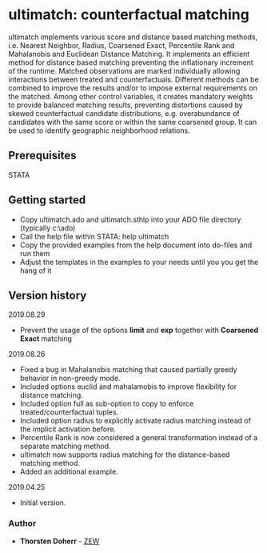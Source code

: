 # ultimatch: counterfactual matching
ultimatch implements various score and distance based matching methods, i.e. Nearest Neighbor, Radius, Coarsened Exact, Percentile Rank and Mahalanobis and Euclidean Distance Matching. It implements an efficient method for distance based matching preventing the inflationary increment of the runtime. Matched observations are marked individually allowing interactions between treated and counterfactuals. Different methods can be combined to improve the results and/or to impose external requirements on the matched. Among other control variables, it creates mandatory weights to provide balanced matching results, preventing distortions caused by skewed counterfactual candidate distributions, e.g. overabundance of candidates with the same score or within  the same coarsened group. It can be used to identify geographic neighborhood relations.
## Prerequisites
STATA
## Getting started
* Copy ultimatch.ado and ultimatch.sthlp into your ADO file directory (typically c:\ado)
* Call the help file within STATA: help ultimatch
* Copy the provided examples from the help document into do-files and run them
* Adjust the templates in the examples to your needs until you you get the hang of it
## Version history
2019.08.29
* Prevent the usage of the options **limit** and **exp** together with **Coarsened Exact** matching

2019.08.26 
* Fixed a bug in Mahalanobis matching that caused partially greedy behavior in non-greedy mode.
* Included options euclid and mahalamobis to improve flexibility for distance matching.
* Included option full as sub-option to copy to enforce treated/counterfactual tuples.
* Included option radius to explicitly activate radius matching instead of the implicit activation before.
* Percentile Rank is now considered a general transformation instead of a separate matching method.
* ultimatch now supports radius matching for the distance-based matching method.
* Added an additional example.

2019.04.25
* Initial version.
### Author
* **Thorsten Doherr** - [ZEW](https://www.zew.de/en/team/tdo/)
